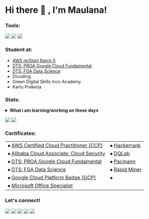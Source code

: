 # Hi there 👋 , I'm Maulana!


### Tools:
<p>
    <img src="https://img.shields.io/badge/Text%20Editor-Visual%20Studio%20Code-blue?&logo=visual%20studio%20code&logoColor=blue" />
    <img src="https://img.shields.io/badge/IDE-Android%20Studio-blue?&logo=android%20studio&logoColor=blue" />
    <img src="https://img.shields.io/badge/Visualization-Looker%20Studio%2C%20Tableau-blue?&logo=looker&logoColor=blue" />
    <!-- <img src="https://gpvc.arturio.dev/maulanakavaldo" /> -->
</p>


### Student at:
- <a href="https://github.com/maulanakavaldo/AWS_re-Start" target="_blank">AWS re/Start Batch 5</a>
- <a href="https://github.com/maulanakavaldo/Digital-Talent-Scholarship/" target="_blank">DTS: PROA Google Cloud Fundamental</a>
- <a href="https://github.com/maulanakavaldo/Digital-Talent-Scholarship/" target="_blank">DTS: FGA Data Science</a>
- Dicoding
- Green Digital Skills Inco Academy
- Kartu Prakerja


### Stats:
<details>
 <summary><strong>What i am learning/working on these days</strong></summary>
    - 🔭 I’m currently open to work </br>
<!--     - 🌱 I’m currently learning SwiftUI and UIKit </br>
    - 👯 I’m looking to collaborate on ... </br>
    - 🤔 I’m looking for help with ... </br> -->
    - 💬 Ask me about anything.</br>
    - 📫 How to reach me: <a href="mailto:alkav.maulana@gmail.com">Email me!</a>  </br>
    - 😄 Pronouns: He/Him </br>
<!--     - ⚡ Fun fact: ... </br> -->
</details>
<p>
    <img src="https://github-readme-stats.vercel.app/api?username=maulanakavaldo&hide=contribs,prs&show_icons=true&theme=tokyonight" />
    <img src="https://github-readme-stats.vercel.app/api/top-langs/?username=maulanakavaldo&layout=compact"  />
</p>


<!-- ### Certificates:
- <a href="https://maulanakavaldo.github.io/pages/gallery-aws-ccp.html">AWS Certified Cloud Practitioner (CCP)</a>  
- <a href="https://maulanakavaldo.github.io/assets/img/certif_licen/alibaba-security.png">Alibaba Cloud Associate: Cloud Security</a>
- <a href="https://maulanakavaldo.github.io/pages/gallery-proa-gc.html">DTS: PROA Google Cloud Fundamental</a>
- <a href="https://maulanakavaldo.github.io/pages/gallery-fga.html">DTS: FGA Data Science</a>
- <a href="https://www.cloudskillsboost.google/public_profiles/aa062bc9-81cc-4a11-9f53-025437d13c1f">Google Cloud Platform Badge (GCP)
- <a href="https://maulanakavaldo.github.io/assets/img/certif_licen/mos_2013.png">Microsoft Office Specialist</a></a>
- <a href="https://maulanakavaldo.github.io/pages/gallery-hackerrank.html">Hackerrank</a>
- <a href="https://maulanakavaldo.github.io/pages/gallery-dqlab.html">DQLab</a>
- <a href="https://maulanakavaldo.github.io/pages/gallery-pacmann.html">Pacmann</a>
- <a href="https://maulanakavaldo.github.io/pages/gallery-rapid-miner.html">Rapid Miner</a>
- Bitdegree -->

### Certificates:
|  |   |
|-----------|-----------|
|⦁ <a href="https://maulanakavaldo.github.io/pages/gallery-aws-ccp.html">AWS Certified Cloud Practitioner (CCP)</a>                     |⦁ <a href="https://maulanakavaldo.github.io/pages/gallery-hackerrank.html">Hackerrank</a>      |
|⦁ <a href="https://maulanakavaldo.github.io/assets/img/certif_licen/alibaba-security.png">Alibaba Cloud Associate: Cloud Security</a>  |⦁ <a href="https://maulanakavaldo.github.io/pages/gallery-dqlab.html">DQLab</a>                |
|⦁ <a href="https://maulanakavaldo.github.io/pages/gallery-proa-gc.html">DTS: PROA Google Cloud Fundamental</a>                         |⦁ <a href="https://maulanakavaldo.github.io/pages/gallery-pacmann.html">Pacmann</a>            |
|⦁ <a href="https://maulanakavaldo.github.io/pages/gallery-fga.html">DTS: FGA Data Science</a>                                          |⦁ <a href="https://maulanakavaldo.github.io/pages/gallery-rapid-miner.html">Rapid Miner</a>    |
|⦁ <a href="https://www.cloudskillsboost.google/public_profiles/aa062bc9-81cc-4a11-9f53-025437d13c1f">Google Cloud Platform Badge (GCP) |⦁ |
|⦁ <a href="https://maulanakavaldo.github.io/assets/img/certif_licen/mos_2013.png">Microsoft Office Specialist</a></a>                  ||


### Let's connect!
<p>
    <a href="https://linkedin.com/in/maulana-kavaldo" target="blank"><img src="https://img.shields.io/badge/Maulana_Kavaldo-30302f?style=flat&logo=linkedin" /></a>
    <a href="https://medium.com/@maulanakavaldo" target="blank"><img src="https://img.shields.io/badge/Maulana_Kavaldo-30302f?style=flat&logo=medium" /></a>
    <a href="https://twitter.com/mlnkvld" target="blank"><img src="https://img.shields.io/badge/@maulana_kavaldo-30302f?style=flat&logo=twitter" /></a>
    <a href="https://instagram.com/maulana.kavaldo" target="blank"><img src="https://img.shields.io/badge/@maulanakavaldo-30302f?style=flat&logo=instagram" /></a>
    <!---
    <a href="https://wa.me/6281393363478" target="blank"><img src="https://img.shields.io/badge/Whatsapp Me-30302f?style=flat&logo=whatsapp" /></a>
    --->
    <a href="https://paypal.me/maulanakavaldo" target="blank"><img src="https://ionicabizau.github.io/badges/paypal.svg" /></a>
       
</p>

<!--
**bagusfe/bagusfe** is a ✨ _special_ ✨ repository because its `README.md` (this file) appears on your GitHub profile.

Here are some ideas to get you started:

- 🔭 I’m currently working on ...
- 🌱 I’m currently learning ...
- 👯 I’m looking to collaborate on ...
- 🤔 I’m looking for help with ...
- 💬 Ask me about ...
- 📫 How to reach me: ...
- 😄 Pronouns: ...
- ⚡ Fun fact: ...
-->
